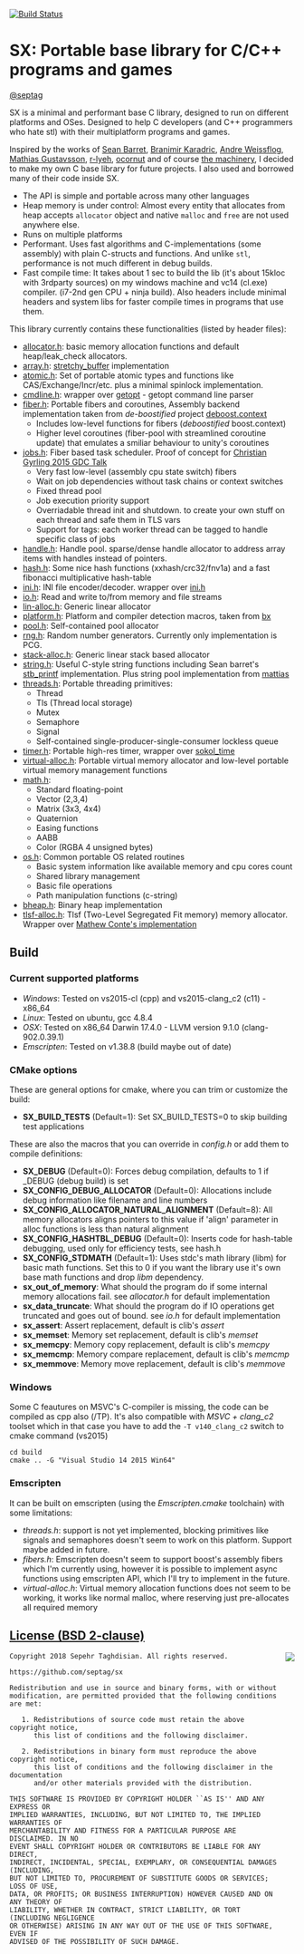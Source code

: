 [![Build Status](https://travis-ci.org/septag/sx.svg?branch=master)](https://travis-ci.org/septag/sx)

# SX: Portable base library for C/C++ programs and games
[@septag](https://twitter.com/septagh)

SX is a minimal and performant base C library, designed to run on different platforms and OSes. Designed to help C developers (and C++ programmers who hate stl) with their multiplatform programs and games.

Inspired by the works of [Sean Barret](https://github.com/nothings), [Branimir Karadric](https://github.com/bkaradzic), [Andre Weissflog](https://github.com/floooh), [Mathias Gustavsson](https://github.com/mattiasgustavsson), [r-lyeh](https://github.com/r-lyeh), [ocornut](https://github.com/ocornut) and of course [the machinery](https://www.ourmachinery.com), I decided to make my own C base library for future projects. I also used and borrowed many of their code inside SX.

- The API is simple and portable across many other languages
- Heap memory is under control: Almost every entity that allocates from heap accepts `allocator` object and native `malloc` and `free` are not used anywhere else.
- Runs on multiple platforms
- Performant. Uses fast algorithms and C-implementations (some assembly) with plain C-structs and functions. And unlike `stl`, performance is not much different in debug builds. 
- Fast compile time: It takes about 1 sec to build the lib (it's about 15kloc with 3rdparty sources) on my windows machine and vc14 (cl.exe) compiler. (i7-2nd gen CPU + ninja build). Also headers include minimal headers and system libs for faster compile times in programs that use them.

This library currently contains these functionalities (listed by header files):

- [allocator.h](https://github.com/septag/sx/blob/master/include/sx/allocator.h): basic memory allocation functions and default heap/leak_check allocators. 
- [array.h](https://github.com/septag/sx/blob/master/include/sx/array.h): [stretchy_buffer](https://github.com/nothings/stb/blob/master/stretchy_buffer.h) implementation
- [atomic.h](https://github.com/septag/sx/blob/master/include/sx/atomic.h): Set of portable atomic types and functions like CAS/Exchange/Incr/etc. plus a minimal spinlock implementation.
- [cmdline.h](https://github.com/septag/sx/blob/master/include/sx/cmdline.h): wrapper over [getopt](https://github.com/wc-duck/getopt) - getopt command line parser
- [fiber.h](https://github.com/septag/sx/blob/master/include/sx/fiber.h): Portable fibers and coroutines, Assembly backend implementation taken from _de-boostified_ project [deboost.context](https://github.com/septag/deboost.context)
	- Includes low-level functions for fibers (_deboostified_ boost.context)
	- Higher level coroutines (fiber-pool with streamlined coroutine update) that emulates a smiliar behaviour to unity's coroutines
- [jobs.h](https://github.com/septag/sx/blob/master/include/sx/jobs.h): Fiber based task scheduler. Proof of concept for [Christian Gyrling 2015 GDC Talk](http://gdcvault.com/play/1022186/Parallelizing-the-Naughty-Dog-Engine)
	- Very fast low-level (assembly cpu state switch) fibers
	- Wait on job dependencies without task chains or context switches
	- Fixed thread pool
	- Job execution priority support
	- Overriadable thread init and shutdown. to create your own stuff on each thread and safe them in TLS vars
	- Support for tags: each worker thread can be tagged to handle specific class of jobs
- [handle.h](https://github.com/septag/sx/blob/master/include/sx/handle.h): Handle pool. sparse/dense handle allocator to address array items with handles instead of pointers.
- [hash.h](https://github.com/septag/sx/blob/master/include/sx/hash.h):  Some nice hash functions (xxhash/crc32/fnv1a) and a fast fibonacci multiplicative hash-table
- [ini.h](https://github.com/septag/sx/blob/master/include/sx/ini.h): INI file encoder/decoder. wrapper over [ini.h](https://github.com/mattiasgustavsson/libs/blob/master/ini.h)
- [io.h](https://github.com/septag/sx/blob/master/include/sx/io.h): Read and write to/from memory and file streams
- [lin-alloc.h](https://github.com/septag/sx/blob/master/include/sx/lin-alloc.h): Generic linear allocator
- [platform.h](https://github.com/septag/sx/blob/master/include/sx/platform.h): Platform and compiler detection macros, taken from [bx](https://github.com/bkaradzic/bx)
- [pool.h](https://github.com/septag/sx/blob/master/include/sx/pool.h): Self-contained pool allocator
- [rng.h](https://github.com/septag/sx/blob/master/include/sx/rng.h): Random number generators. Currently only implementation is PCG.
- [stack-alloc.h](https://github.com/septag/sx/blob/master/include/sx/stack-alloc.h): Generic linear stack based allocator
- [string.h](https://github.com/septag/sx/blob/master/include/sx/string.h): Useful C-style string functions including Sean barret's [stb_printf](http://github.com/nothings/stb) implementation. Plus string pool implementation from [mattias](https://github.com/mattiasgustavsson/libs/blob/master/strpool.h)
- [threads.h](https://github.com/septag/sx/blob/master/include/sx/threads.h): Portable threading primitives:
	- Thread
	- Tls (Thread local storage)
	- Mutex
	- Semaphore
	- Signal
	- Self-contained single-producer-single-consumer lockless queue
- [timer.h](https://github.com/septag/sx/blob/master/include/sx/timer.h): Portable high-res timer, wrapper over [sokol_time](https://github.com/floooh/sokol)
- [virtual-alloc.h](https://github.com/septag/sx/blob/master/include/sx/virtual-alloc.h): Portable virtual memory allocator and low-level portable virtual memory management functions
- [math.h](https://github.com/septag/sx/blob/master/include/sx/math.h): 
	- Standard floating-point
	- Vector (2,3,4)
	- Matrix (3x3, 4x4)
	- Quaternion
	- Easing functions
	- AABB
	- Color (RGBA 4 unsigned bytes)
- [os.h](https://github.com/septag/sx/blob/master/include/sx/os.h): Common portable OS related routines
	- Basic system information like available memory and cpu cores count
	- Shared library management
	- Basic file operations
	- Path manipulation functions (c-string)
- [bheap.h](https://github.com/septag/sx/blob/master/include/sx/bheap.h): Binary heap implementation
- [tlsf-alloc.h](https://github.com/septag/sx/blob/master/include/sx/tlsf-alloc.h): Tlsf (Two-Level Segregated Fit memory) memory allocator. Wrapper over [Mathew Conte's implementation](http://tlsf.baisoku.org)

## Build
### Current supported platforms

- *Windows*: Tested on vs2015-cl (cpp) and vs2015-clang_c2 (c11) - x86_64
- *Linux*: Tested on ubuntu, gcc 4.8.4
- *OSX*: Tested on x86_64 Darwin 17.4.0 - LLVM version 9.1.0 (clang-902.0.39.1)
- *Emscripten*: Tested on v1.38.8 (build maybe out of date)

### CMake options

These are general options for cmake, where you can trim or customize the build:  

- **SX_BUILD_TESTS** (Default=1): Set SX_BUILD_TESTS=0 to skip building test applications

These are also the macros that you can override in _config.h_ or add them to compile definitions:

- **SX_DEBUG** (Default=0): Forces debug compilation, defaults to 1 if _DEBUG (debug build) is set
- **SX_CONFIG_DEBUG_ALLOCATOR** (Default=0): Allocations include debug information like filename and line numbers
- **SX_CONFIG_ALLOCATOR_NATURAL_ALIGNMENT** (Default=8): All memory allocators aligns pointers to this value if 'align' parameter in alloc functions is less than natural alignment
- **SX_CONFIG_HASHTBL_DEBUG** (Default=0): Inserts code for hash-table debugging, used only for efficiency tests, see hash.h
- **SX_CONFIG_STDMATH** (Default=1): Uses stdc's math library (libm) for basic math functions. Set this to 0 if you want the library use it's own base math functions and drop _libm_ dependency.
- **sx_out_of_memory**: What should the program do if some internal memory allocations fail. see _allocator.h_ for default implementation
- **sx_data_truncate**: What should the program do if IO operations get truncated and goes out of bound. see _io.h_ for default implementation
- **sx_assert**: Assert replacement, default is clib's _assert_
- **sx_memset**: Memory set replacement, default is clib's _memset_
- **sx_memcpy**: Memory copy replacement, default is clib's _memcpy_
- **sx_memcmp**: Memory compare replacement, default is clib's _memcmp_
- **sx_memmove**: Memory move replacement, default is clib's _memmove_

### Windows
Some C feautures on MSVC's C-compiler is missing, the code can be compiled as cpp also (/TP). It's also compatible with *MSVC + clang_c2* toolset which in that case you have to add the ```-T v140_clang_c2``` switch to cmake command (vs2015)

```
cd build
cmake .. -G "Visual Studio 14 2015 Win64"
```

### Emscripten

It can be built on emscripten (using the _Emscripten.cmake_ toolchain) with some limitations:

- _threads.h_: support is not yet implemented, blocking primitives like signals and semaphores doesn't seem to work on this platform. Support maybe added in future.
- _fibers.h_: Emscripten doesn't seem to support boost's assembly fibers which I'm currently using, however it is possible to implement async functions using emscripten API, which I'll try to implement in the future.
- _virtual-alloc.h_: Virtual memory allocation functions does not seem to be working, it works like normal malloc, where reserving just pre-allocates all required memory


[License (BSD 2-clause)](https://github.com/septag/sx/blob/master/LICENSE)
--------------------------------------------------------------------------

<a href="http://opensource.org/licenses/BSD-2-Clause" target="_blank">
<img align="right" src="http://opensource.org/trademarks/opensource/OSI-Approved-License-100x137.png">
</a>

	Copyright 2018 Sepehr Taghdisian. All rights reserved.
	
	https://github.com/septag/sx
	
	Redistribution and use in source and binary forms, with or without
	modification, are permitted provided that the following conditions are met:
	
	   1. Redistributions of source code must retain the above copyright notice,
	      this list of conditions and the following disclaimer.
	
	   2. Redistributions in binary form must reproduce the above copyright notice,
	      this list of conditions and the following disclaimer in the documentation
	      and/or other materials provided with the distribution.
	
	THIS SOFTWARE IS PROVIDED BY COPYRIGHT HOLDER ``AS IS'' AND ANY EXPRESS OR
	IMPLIED WARRANTIES, INCLUDING, BUT NOT LIMITED TO, THE IMPLIED WARRANTIES OF
	MERCHANTABILITY AND FITNESS FOR A PARTICULAR PURPOSE ARE DISCLAIMED. IN NO
	EVENT SHALL COPYRIGHT HOLDER OR CONTRIBUTORS BE LIABLE FOR ANY DIRECT,
	INDIRECT, INCIDENTAL, SPECIAL, EXEMPLARY, OR CONSEQUENTIAL DAMAGES (INCLUDING,
	BUT NOT LIMITED TO, PROCUREMENT OF SUBSTITUTE GOODS OR SERVICES; LOSS OF USE,
	DATA, OR PROFITS; OR BUSINESS INTERRUPTION) HOWEVER CAUSED AND ON ANY THEORY OF
	LIABILITY, WHETHER IN CONTRACT, STRICT LIABILITY, OR TORT (INCLUDING NEGLIGENCE
	OR OTHERWISE) ARISING IN ANY WAY OUT OF THE USE OF THIS SOFTWARE, EVEN IF
	ADVISED OF THE POSSIBILITY OF SUCH DAMAGE.
